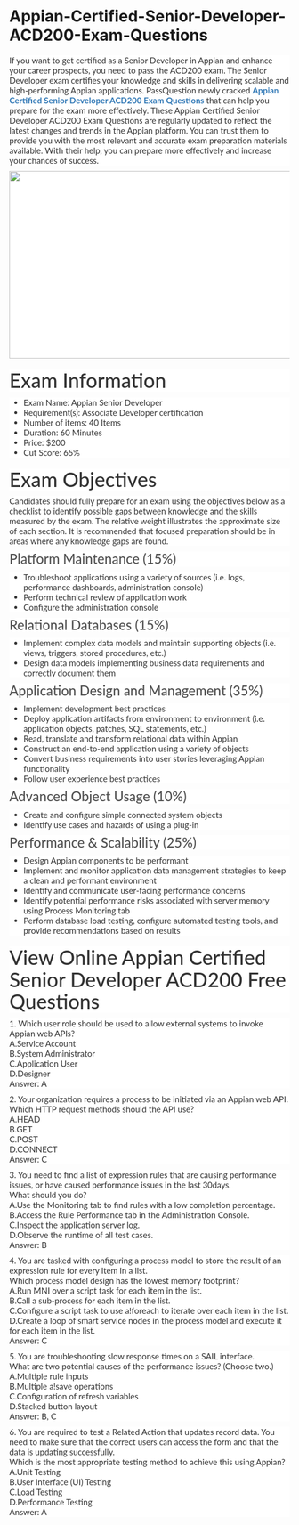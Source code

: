 # Appian-Certified-Senior-Developer-ACD200-Exam-Questions
<p>
	<span style="font-size:12px;font-weight:normal;"> </span>
</p>
<p style="box-sizing:border-box;margin-top:0px;margin-bottom:10px;color:#333333;font-family:Lato;font-size:15px;white-space:normal;background-color:#FFFFFF;">
	<p style="box-sizing:border-box;margin-top:0px;margin-bottom:10px;color:#333333;font-family:Lato;font-size:15px;white-space:normal;background-color:#FFFFFF;">
		If you want to get certified as a Senior Developer in Appian and enhance your career prospects, you need to pass the ACD200 exam. The Senior Developer exam certifies your knowledge and skills in delivering scalable and high-performing Appian applications. PassQuestion newly cracked&nbsp;<span style="box-sizing:border-box;font-weight:700;"><a href="https://www.passquestion.com/acd200.html" style="box-sizing:border-box;background-color:transparent;color:#337AB7;text-decoration-line:none;">Appian Certified Senior Developer ACD200 Exam Questions</a></span>&nbsp;that can help you prepare for the exam more effectively. These Appian Certified Senior Developer ACD200 Exam Questions are regularly updated to reflect the latest changes and trends in the Appian platform. You can trust them to provide you with the most relevant and accurate exam preparation materials available. With their help, you can prepare more effectively and increase your chances of success.
	</p>
	<p style="box-sizing:border-box;margin-top:0px;margin-bottom:10px;color:#333333;font-family:Lato;font-size:15px;white-space:normal;background-color:#FFFFFF;">
		<img alt="" src="https://www.passquestion.com/uploads/pqcom/images/20230224/0c893395f0b82bdef4f74a0c0d020ada.png" style="box-sizing:border-box;vertical-align:middle;max-width:100%;height:337px;width:600px;" />
	</p>
	<h1 style="box-sizing:border-box;margin:20px 0px 10px;font-size:36px;font-family:Lato;font-weight:500;line-height:1.1;color:#333333;white-space:normal;background-color:#FFFFFF;">
		Exam Information
	</h1>
	<ul style="box-sizing:border-box;margin-top:0px;margin-bottom:10px;color:#333333;font-family:Lato;font-size:15px;white-space:normal;background-color:#FFFFFF;">
		<li style="box-sizing:border-box;">
			Exam Name: Appian Senior Developer
		</li>
		<li style="box-sizing:border-box;">
			Requirement(s): Associate Developer certification
		</li>
		<li style="box-sizing:border-box;">
			Number of items: 40 Items
		</li>
		<li style="box-sizing:border-box;">
			Duration: 60 Minutes
		</li>
		<li style="box-sizing:border-box;">
			Price: $200
		</li>
		<li style="box-sizing:border-box;">
			Cut Score: 65%
		</li>
	</ul>
	<h1 style="box-sizing:border-box;margin:20px 0px 10px;font-size:36px;font-family:Lato;font-weight:500;line-height:1.1;color:#333333;white-space:normal;background-color:#FFFFFF;">
		Exam Objectives
	</h1>
	<p style="box-sizing:border-box;margin-top:0px;margin-bottom:10px;color:#333333;font-family:Lato;font-size:15px;white-space:normal;background-color:#FFFFFF;">
		Candidates should fully prepare for an exam using the objectives below as a checklist to identify possible gaps between knowledge and the skills measured by the exam. The relative weight illustrates the approximate size of each section. It is recommended that focused preparation should be in areas where any knowledge gaps are found.
	</p>
	<h3 style="box-sizing:border-box;font-family:Lato;font-weight:500;line-height:1.1;color:#505050;margin-top:0px;margin-bottom:10px;font-size:24px;white-space:normal;background-color:#FFFFFF;">
		Platform Maintenance (15%)
	</h3>
	<ul style="box-sizing:border-box;margin-top:0px;margin-bottom:10px;color:#333333;font-family:Lato;font-size:15px;white-space:normal;background-color:#FFFFFF;">
		<li style="box-sizing:border-box;">
			Troubleshoot applications using a variety of sources (i.e. logs, performance dashboards, administration console)
		</li>
		<li style="box-sizing:border-box;">
			Perform technical review of application work
		</li>
		<li style="box-sizing:border-box;">
			Configure the administration console
		</li>
	</ul>
	<h3 style="box-sizing:border-box;font-family:Lato;font-weight:500;line-height:1.1;color:#505050;margin-top:0px;margin-bottom:10px;font-size:24px;white-space:normal;background-color:#FFFFFF;">
		Relational Databases (15%)
	</h3>
	<ul style="box-sizing:border-box;margin-top:0px;margin-bottom:10px;color:#333333;font-family:Lato;font-size:15px;white-space:normal;background-color:#FFFFFF;">
		<li style="box-sizing:border-box;">
			Implement complex data models and maintain supporting objects (i.e. views, triggers, stored procedures, etc.)
		</li>
		<li style="box-sizing:border-box;">
			Design data models implementing business data requirements and correctly document them
		</li>
	</ul>
	<h3 style="box-sizing:border-box;font-family:Lato;font-weight:500;line-height:1.1;color:#505050;margin-top:0px;margin-bottom:10px;font-size:24px;white-space:normal;background-color:#FFFFFF;">
		Application Design and Management (35%)
	</h3>
	<ul style="box-sizing:border-box;margin-top:0px;margin-bottom:10px;color:#333333;font-family:Lato;font-size:15px;white-space:normal;background-color:#FFFFFF;">
		<li style="box-sizing:border-box;">
			Implement development best practices
		</li>
		<li style="box-sizing:border-box;">
			Deploy application artifacts from environment to environment (i.e. application objects, patches, SQL statements, etc.)
		</li>
		<li style="box-sizing:border-box;">
			Read, translate and transform relational data within Appian
		</li>
		<li style="box-sizing:border-box;">
			Construct an end-to-end application using a variety of objects
		</li>
		<li style="box-sizing:border-box;">
			Convert business requirements into user stories leveraging Appian functionality
		</li>
		<li style="box-sizing:border-box;">
			Follow user experience best practices
		</li>
	</ul>
	<h3 style="box-sizing:border-box;font-family:Lato;font-weight:500;line-height:1.1;color:#505050;margin-top:0px;margin-bottom:10px;font-size:24px;white-space:normal;background-color:#FFFFFF;">
		Advanced Object Usage (10%)
	</h3>
	<ul style="box-sizing:border-box;margin-top:0px;margin-bottom:10px;color:#333333;font-family:Lato;font-size:15px;white-space:normal;background-color:#FFFFFF;">
		<li style="box-sizing:border-box;">
			Create and configure simple connected system objects
		</li>
		<li style="box-sizing:border-box;">
			Identify use cases and hazards of using a plug-in
		</li>
	</ul>
	<h3 style="box-sizing:border-box;font-family:Lato;font-weight:500;line-height:1.1;color:#505050;margin-top:0px;margin-bottom:10px;font-size:24px;white-space:normal;background-color:#FFFFFF;">
		Performance &amp; Scalability (25%)
	</h3>
	<ul style="box-sizing:border-box;margin-top:0px;margin-bottom:10px;color:#333333;font-family:Lato;font-size:15px;white-space:normal;background-color:#FFFFFF;">
		<li style="box-sizing:border-box;">
			Design Appian components to be performant
		</li>
		<li style="box-sizing:border-box;">
			Implement and monitor application data management strategies to keep a clean and performant environment
		</li>
		<li style="box-sizing:border-box;">
			Identify and communicate user-facing performance concerns
		</li>
		<li style="box-sizing:border-box;">
			Identify potential performance risks associated with server memory using Process Monitoring tab
		</li>
		<li style="box-sizing:border-box;">
			Perform database load testing, configure automated testing tools, and provide recommendations based on results
		</li>
	</ul>
	<h1 style="box-sizing:border-box;margin:20px 0px 10px;font-size:36px;font-family:Lato;font-weight:500;line-height:1.1;color:#333333;white-space:normal;background-color:#FFFFFF;">
		View Online Appian Certified Senior Developer ACD200 Free Questions
	</h1>
	<p style="box-sizing:border-box;margin-top:0px;margin-bottom:10px;color:#333333;font-family:Lato;font-size:15px;white-space:normal;background-color:#FFFFFF;">
		1. Which user role should be used to allow external systems to invoke Appian web APIs?<br style="box-sizing:border-box;" />
A.Service Account<br style="box-sizing:border-box;" />
B.System Administrator<br style="box-sizing:border-box;" />
C.Application User<br style="box-sizing:border-box;" />
D.Designer<br style="box-sizing:border-box;" />
Answer: A
	</p>
	<p style="box-sizing:border-box;margin-top:0px;margin-bottom:10px;color:#333333;font-family:Lato;font-size:15px;white-space:normal;background-color:#FFFFFF;">
		2. Your organization requires a process to be initiated via an Appian web API.<br style="box-sizing:border-box;" />
Which HTTP request methods should the API use?<br style="box-sizing:border-box;" />
A.HEAD<br style="box-sizing:border-box;" />
B.GET<br style="box-sizing:border-box;" />
C.POST<br style="box-sizing:border-box;" />
D.CONNECT<br style="box-sizing:border-box;" />
Answer: C
	</p>
	<p style="box-sizing:border-box;margin-top:0px;margin-bottom:10px;color:#333333;font-family:Lato;font-size:15px;white-space:normal;background-color:#FFFFFF;">
		3. You need to find a list of expression rules that are causing performance issues, or have caused performance issues in the last 30days.<br style="box-sizing:border-box;" />
What should you do?<br style="box-sizing:border-box;" />
A.Use the Monitoring tab to find rules with a low completion percentage.<br style="box-sizing:border-box;" />
B.Access the Rule Performance tab in the Administration Console.<br style="box-sizing:border-box;" />
C.Inspect the application server log.<br style="box-sizing:border-box;" />
D.Observe the runtime of all test cases.<br style="box-sizing:border-box;" />
Answer: B
	</p>
	<p style="box-sizing:border-box;margin-top:0px;margin-bottom:10px;color:#333333;font-family:Lato;font-size:15px;white-space:normal;background-color:#FFFFFF;">
		4. You are tasked with configuring a process model to store the result of an expression rule for every item in a list.<br style="box-sizing:border-box;" />
Which process model design has the lowest memory footprint?<br style="box-sizing:border-box;" />
A.Run MNI over a script task for each item in the list.<br style="box-sizing:border-box;" />
B.Call a sub-process for each item in the list.<br style="box-sizing:border-box;" />
C.Configure a script task to use a!foreach to iterate over each item in the list.<br style="box-sizing:border-box;" />
D.Create a loop of smart service nodes in the process model and execute it for each item in the list.<br style="box-sizing:border-box;" />
Answer: C
	</p>
	<p style="box-sizing:border-box;margin-top:0px;margin-bottom:10px;color:#333333;font-family:Lato;font-size:15px;white-space:normal;background-color:#FFFFFF;">
		5. You are troubleshooting slow response times on a SAIL interface.<br style="box-sizing:border-box;" />
What are two potential causes of the performance issues? (Choose two.)<br style="box-sizing:border-box;" />
A.Multiple rule inputs<br style="box-sizing:border-box;" />
B.Multiple a!save operations<br style="box-sizing:border-box;" />
C.Configuration of refresh variables<br style="box-sizing:border-box;" />
D.Stacked button layout<br style="box-sizing:border-box;" />
Answer: B, C
	</p>
	<p style="box-sizing:border-box;margin-top:0px;margin-bottom:10px;color:#333333;font-family:Lato;font-size:15px;white-space:normal;background-color:#FFFFFF;">
		6. You are required to test a Related Action that updates record data. You need to make sure that the correct users can access the form and that the data is updating successfully.<br style="box-sizing:border-box;" />
Which is the most appropriate testing method to achieve this using Appian?<br style="box-sizing:border-box;" />
A.Unit Testing<br style="box-sizing:border-box;" />
B.User Interface (UI) Testing<br style="box-sizing:border-box;" />
C.Load Testing<br style="box-sizing:border-box;" />
D.Performance Testing<br style="box-sizing:border-box;" />
Answer: A
	</p>
</p>
<p>
	<br />
</p>
